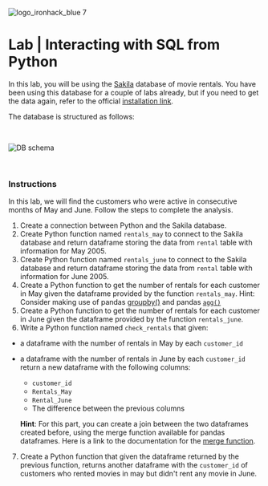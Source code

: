 ![logo_ironhack_blue 7](https://user-images.githubusercontent.com/23629340/40541063-a07a0a8a-601a-11e8-91b5-2f13e4e6b441.png)

# Lab | Interacting with SQL from Python

In this lab, you will be using the [Sakila](https://dev.mysql.com/doc/sakila/en/) database of movie rentals. You have been using this database for a couple of labs already, but if you need to get the data again, refer to the official [installation link](https://dev.mysql.com/doc/sakila/en/sakila-installation.html).

The database is structured as follows:

<br>

![DB schema](https://education-team-2020.s3-eu-west-1.amazonaws.com/data-analytics/database-sakila-schema.png)

<br>

### Instructions

In this lab, we will find the customers who were active in consecutive months of May and June. Follow the steps to complete the analysis.

1. Create a connection between Python and the Sakila database.
2. Create Python function named `rentals_may` to connect to the Sakila database and return dataframe storing the data from `rental` table with information for May 2005.
3. Create Python function named `rentals_june` to connect to the Sakila database and return dataframe storing the data from `rental` table with information for June 2005.
4. Create a Python function to get the number of rentals for each customer in May given the dataframe provided by the function `rentals_may`.
Hint: Consider making use of pandas [groupby()](https://pandas.pydata.org/docs/reference/api/pandas.DataFrame.groupby.html) and pandas [`agg()`](https://pandas.pydata.org/docs/reference/api/pandas.DataFrame.agg.html?highlight=agg#pandas.DataFrame.agg)
5. Create a Python function to get the number of rentals for each customer in June given the dataframe provided by the function `rentals_june`.
6. Write a Python function named `check_rentals` that given: 
  - a dataframe with the number of rentals in May by each `customer_id` 
  - a dataframe with the number of rentals in June by each `customer_id` 
    return a new dataframe with the following columns:
    - `customer_id` 
    - `Rentals_May`
    - `Rental_June`
    - The difference between the previous columns

    **Hint**: For this part, you can create a join between the two dataframes created before, using the merge function available for pandas dataframes. Here is a link to the documentation for the [merge function](https://pandas.pydata.org/pandas-docs/stable/reference/api/pandas.DataFrame.merge.html).

7. Create a Python function that given the dataframe returned by the previous function, returns another dataframe with the `customer_id` of customers who rented movies in may but didn't rent any movie in June.